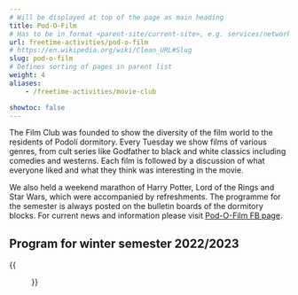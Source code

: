 ```yaml
---
# Will be displayed at top of the page as main heading
title: Pod-O-Film
# Has to be in format <parent-site/current-site>, e.g. services/network (notice missing slash at the beginning)
url: freetime-activities/pod-o-film
# https://en.wikipedia.org/wiki/Clean_URL#Slug
slug: pod-o-film
# Defines sorting of pages in parent list
weight: 4
aliases:
    - /freetime-activities/movie-club

showtoc: false
---
```

The Film Club was founded to show the diversity of the film world to the residents of Podolí dormitory. Every Tuesday we show films of various genres, from cult series like Godfather to black and white classics including comedies and westerns. Each film is followed by a discussion of what everyone liked and what they think was interesting in the movie.

We also held a weekend marathon of Harry Potter, Lord of the Rings and Star Wars, which were accompanied by refreshments. The programme for the semester is always posted on the bulletin boards of the dormitory blocks. For current news and information please visit [Pod-O-Film FB page](https://www.facebook.com/Filmov%C3%BD-Klub-Pod-O-Lee-133619003377044/timeline).

## Program for winter semester 2022/2023

{{<figure src="pod-o-film-winter-2022-2023-en.png" alt="Program for winter semester 2022/2023">}}
